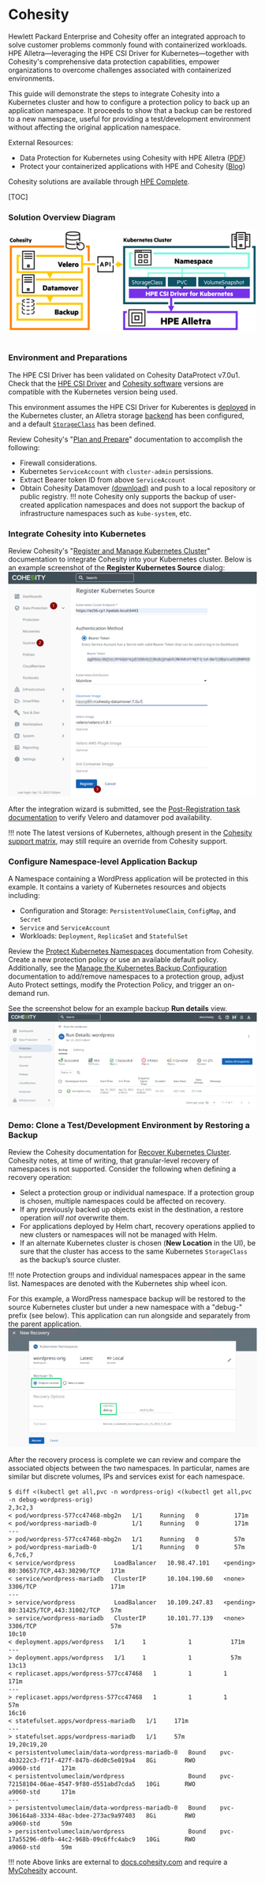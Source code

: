 # Cohesity
Hewlett Packard Enterprise and Cohesity offer an integrated approach to solve customer problems commonly found with containerized workloads. HPE Alletra—leveraging the HPE CSI Driver for Kubernetes—together with Cohesity's comprehensive data protection capabilities, empower organizations to overcome challenges associated with containerized environments. 

This guide will demonstrate the steps to integrate Cohesity into a Kubernetes cluster and how to configure a protection policy to back up an application namespace. It proceeds to show that a backup can be restored to a new namespace, useful for providing a test/development environment without affecting the original application namespace.

External Resources:

* Data Protection for Kubernetes using Cohesity with HPE Alletra ([PDF](https://www.hpe.com/psnow/doc/a00133050enw))
* Protect your containerized applications with HPE and Cohesity ([Blog](https://community.hpe.com/t5/around-the-storage-block/protect-your-containerized-applications-with-hpe-and-cohesity/ba-p/7194173))

Cohesity solutions are available through [HPE Complete](https://buy.hpe.com/us/en/storage/complete-storage-solution/complete-storage-solution/complete-partner-program/cohesity/p/1009514534). 

[TOC]

### Solution Overview Diagram

![](img/overview.png) <br /> <br />

### Environment and Preparations

The HPE CSI Driver has been validated on Cohesity DataProtect v7.0u1. 
Check that the [HPE CSI Driver](https://scod.hpedev.io/csi_driver/index.html#compatibility_and_support) and [Cohesity software](https://docs.cohesity.com/7_0/Web/UserGuide/Content/ReleaseNotes/SupportedVersions.htm#Kubernet) versions are compatible with the Kubernetes version being used.

This environment assumes the HPE CSI Driver for Kuberentes is [deployed](../../csi_driver/deployment.md) in the Kubernetes cluster, an Alletra storage [backend](../../csi_driver/deployment.md#add_an_hpe_storage_backend) has been configured, and a default [`StorageClass`](../../csi_driver/using.md#base_storageclass_parameters) has been defined.

Review Cohesity's "[Plan and Prepare](https://docs.cohesity.com/7_0/Web/UserGuide/Content/Container/plan-prepare.htm)" documentation to accomplish the following:

* Firewall considerations.
* Kubernetes `ServiceAccount` with `cluster-admin` persissions.
* Extract Bearer token ID from above `ServiceAccount`
* Obtain Cohesity Datamover [(download)](https://downloads.cohesity.com/oauth2/login) and push to a local repository or public registry.
!!! note
    Cohesity only supports the backup of user-created application namespaces and does not support the backup of infrastructure namespaces such as `kube-system`, etc.

### Integrate Cohesity into Kubernetes

Review Cohesity's "[Register and Manage Kubernetes Cluster](https://docs.cohesity.com/7_0/Web/UserGuide/Content/Container/register.htm?tocpath=Kubernetes%7C_____2#RegisterKubernetesClusterasaSource)" documentation to integrate Cohesity into your Kubernetes cluster. Below is an example screenshot of the <b>Register Kubernetes Source</b> dialog:<br />
![](img/register_k8s.png) <br /> 

After the integration wizard is submitted, see the [Post-Registration task documentation](https://docs.cohesity.com/7_0/Web/UserGuide/Content/Container/register.htm?tocpath=Kubernetes%7C_____2#PostRegistrationTask) to verify Velero and datamover pod availability.

!!! note
    The latest versions of Kubernetes, although present in the [Cohesity support matrix](https://docs.cohesity.com/7_0/Web/UserGuide/Content/ReleaseNotes/SupportedVersions.htm#Kubernet), may still require an override from Cohesity support.  

### Configure Namespace-level Application Backup
A Namespace containing a WordPress application will be protected in this example. It contains a variety of Kubernetes resources and objects including:

* Configuration and Storage: `PersistentVolumeClaim`, `ConfigMap`, and `Secret` 
* `Service` and `ServiceAccount`
* Workloads: `Deployment`, `ReplicaSet` and `StatefulSet`

Review the [Protect Kubernetes Namespaces](https://docs.cohesity.com/7_0/Web/UserGuide/Content/Container/protect.htm?tocpath=Kubernetes%7CBackup%7C_____1) documentation from Cohesity. Create a new protection policy or use an available default policy. Additionally, see the [Manage the Kubernetes Backup Configuration](https://docs.cohesity.com/7_0/Web/UserGuide/Content/Container/manage-backup.htm) documentation to add/remove namespaces to a protection group, adjust Auto Protect settings, modify the Protection Policy, and trigger an on-demand run.

See the screenshot below for an example backup <b>Run details</b> view.<br/>
![](img/Cohesity_Protection-RunDetails-view.png)


### Demo: Clone a Test/Development Environment by Restoring a Backup
Review the Cohesity documentation for [Recover Kubernetes Cluster](https://docs.cohesity.com/7_0/Web/UserGuide/Content/Container/ContainerRecover.htm?tocpath=Kubernetes%7C_____5#RecoverKubernetesCluster). Cohesity notes, at time of writing, that granular-level recovery of namespaces is not supported. Consider the following when defining a recovery operation:

* Select a protection group or individual namespace. If a protection group is chosen, multiple namespaces could be affected on recovery.
* If any previously backed up objects exist in the destination, a restore operation <i>will not</i> overwrite them. 
* For applications deployed by Helm chart, recovery operations applied to new clusters or namespaces will not be managed with Helm.
* If an alternate Kubernetes cluster is chosen (<b>New Location</b> in the UI), be sure that the cluster has access to the same Kubernetes `StorageClass` as the backup’s source cluster.

!!! note
    Protection groups and individual namespaces appear in the same list. Namespaces are denoted with the Kubernetes ship wheel icon.

For this example, a WordPress namespace backup will be restored to the source Kubernetes cluster but under a new namespace with a "debug-" prefix (see below). This application can run alongside and separately from the parent application.
![](img/Cohesity-Recovery-Namespace-locationandrename.png)

After the recovery process is complete we can review and compare the associated objects between the two namespaces. In particular, names are similar but discrete volumes, IPs and services exist for each namespace.
```text
$ diff <(kubectl get all,pvc -n wordpress-orig) <(kubectl get all,pvc -n debug-wordpress-orig)
2,3c2,3
< pod/wordpress-577cc47468-mbg2n   1/1     Running   0          171m
< pod/wordpress-mariadb-0          1/1     Running   0          171m
---
> pod/wordpress-577cc47468-mbg2n   1/1     Running   0          57m
> pod/wordpress-mariadb-0          1/1     Running   0          57m
6,7c6,7
< service/wordpress           LoadBalancer   10.98.47.101    <pending>     80:30657/TCP,443:30290/TCP   171m
< service/wordpress-mariadb   ClusterIP      10.104.190.60   <none>        3306/TCP                     171m
---
> service/wordpress           LoadBalancer   10.109.247.83   <pending>     80:31425/TCP,443:31002/TCP   57m
> service/wordpress-mariadb   ClusterIP      10.101.77.139   <none>        3306/TCP                     57m
10c10
< deployment.apps/wordpress   1/1     1            1           171m
---
> deployment.apps/wordpress   1/1     1            1           57m
13c13
< replicaset.apps/wordpress-577cc47468   1         1         1       171m
---
> replicaset.apps/wordpress-577cc47468   1         1         1       57m
16c16
< statefulset.apps/wordpress-mariadb   1/1     171m
---
> statefulset.apps/wordpress-mariadb   1/1     57m
19,20c19,20
< persistentvolumeclaim/data-wordpress-mariadb-0   Bound    pvc-4b3222c3-f71f-427f-847b-d6d0c5e019a4   8Gi        RWO            a9060-std      171m
< persistentvolumeclaim/wordpress                  Bound    pvc-72158104-06ae-4547-9f80-d551abd7cda5   10Gi       RWO            a9060-std      171m
---
> persistentvolumeclaim/data-wordpress-mariadb-0   Bound    pvc-306164a8-3334-48ac-bdee-273ac9a97403   8Gi        RWO            a9060-std      59m
> persistentvolumeclaim/wordpress                  Bound    pvc-17a55296-d0fb-44c2-968b-09c6ffc4abc9   10Gi       RWO            a9060-std      59m
```

!!! note
    Above links are external to [docs.cohesity.com](https://docs.cohesity.com/) and require a [MyCohesity](https://my.cohesity.com/s/login/SelfRegister) account.